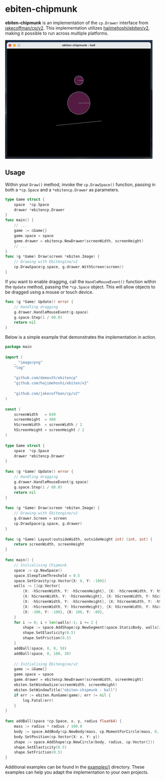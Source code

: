 # ebiten-chipmunk

**ebiten-chipmunk** is an implementation of the `cp.Drawer` interface from [jakecoffman/cp/v2](https://github.com/jakecoffman/cp). This implementation utilizes [hajimehoshi/ebiten/v2](https://github.com/hajimehoshi/ebiten), making it possible to run across multiple platforms.

![demo](images/demo.gif)

## Usage

Within your `Draw()` method, invoke the `cp.DrawSpace()` function, passing in both a `*cp.Space` and a `*ebitencp.Drawer` as parameters.

```go
type Game struct {
	space  *cp.Space
	drawer *ebitencp.Drawer
}
func main() {
    // ...
	game := &Game{}
	game.space = space
	game.drawer = ebitencp.NewDrawer(screenWidth, screenHeight)
    // ...
}
func (g *Game) Draw(screen *ebiten.Image) {
	// Drawing with Ebitengine/v2
	cp.DrawSpace(g.space, g.drawer.WithScreen(screen))
}
```

If you want to enable dragging, call the `HandleMouseEvent()` function within the `Update` method, passing the `*cp.Space` object. This will allow objects to be dragged using a mouse or touch device.

```go
func (g *Game) Update() error {
	// Handling dragging
	g.drawer.HandleMouseEvent(g.space)
	g.space.Step(1 / 60.0)
	return nil
}
```

Below is a simple example that demonstrates the implementation in action.

```go
package main

import (
	_ "image/png"
	"log"

	"github.com/demouth/ebitencp"
	"github.com/hajimehoshi/ebiten/v2"

	"github.com/jakecoffman/cp/v2"
)

const (
	screenWidth   = 640
	screenHeight  = 480
	hScreenWidth  = screenWidth / 2
	hScreenHeight = screenHeight / 2
)

type Game struct {
	space  *cp.Space
	drawer *ebitencp.Drawer
}

func (g *Game) Update() error {
	// Handling dragging
	g.drawer.HandleMouseEvent(g.space)
	g.space.Step(1 / 60.0)
	return nil
}

func (g *Game) Draw(screen *ebiten.Image) {
	// Drawing with Ebitengine/v2
	g.drawer.Screen = screen
	cp.DrawSpace(g.space, g.drawer)
}

func (g *Game) Layout(outsideWidth, outsideHeight int) (int, int) {
	return screenWidth, screenHeight
}

func main() {
	// Initialising Chipmunk
	space := cp.NewSpace()
	space.SleepTimeThreshold = 0.5
	space.SetGravity(cp.Vector{X: 0, Y: -100})
	walls := []cp.Vector{
		{X: -hScreenWidth, Y: -hScreenHeight}, {X: -hScreenWidth, Y: hScreenHeight},
		{X: hScreenWidth, Y: -hScreenHeight}, {X: hScreenWidth, Y: hScreenHeight},
		{X: -hScreenWidth, Y: -hScreenHeight}, {X: hScreenWidth, Y: -hScreenHeight},
		{X: -hScreenWidth, Y: hScreenHeight}, {X: hScreenWidth, Y: hScreenHeight},
		{X: -100, Y: -100}, {X: 100, Y: -80},
	}
	for i := 0; i < len(walls)-1; i += 2 {
		shape := space.AddShape(cp.NewSegment(space.StaticBody, walls[i], walls[i+1], 0))
		shape.SetElasticity(0.5)
		shape.SetFriction(0.5)
	}
	addBall(space, 0, 0, 50)
	addBall(space, 0, 100, 20)

	// Initialising Ebitengine/v2
	game := &Game{}
	game.space = space
	game.drawer = ebitencp.NewDrawer(screenWidth, screenHeight)
	ebiten.SetWindowSize(screenWidth, screenHeight)
	ebiten.SetWindowTitle("ebiten-chipmunk - ball")
	if err := ebiten.RunGame(game); err != nil {
		log.Fatal(err)
	}
}

func addBall(space *cp.Space, x, y, radius float64) {
	mass := radius * radius / 100.0
	body := space.AddBody(cp.NewBody(mass, cp.MomentForCircle(mass, 0, radius, cp.Vector{})))
	body.SetPosition(cp.Vector{X: x, Y: y})
	shape := space.AddShape(cp.NewCircle(body, radius, cp.Vector{}))
	shape.SetElasticity(0.5)
	shape.SetFriction(0.5)
}
```

Additional examples can be found in the [examples/)](examples/) directory. These examples can help you adapt the implementation to your own projects.
